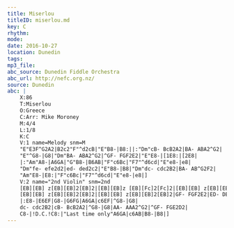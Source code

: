 ```yaml
---
title: Miserlou
titleID: miserlou.md
key: C
rhythm: 
mode:
date: 2016-10-27
location: Dunedin
tags:
mp3_file:
abc_source: Dunedin Fiddle Orchestra
abc_url: http://nefc.org.nz/
source: Dunedin
abc: |
    X:86
    T:Miserlou
    O:Greece
    C:Arr: Mike Moroney
    M:4/4
    L:1/8
    K:C
    V:1 name=Melody snm=M
    "E"E3F^G2A2|B2c2"F"^d2cB|"E"B8-|B8:||:"Dm"cB- BcB2A2|BA- ABA2^G2|
    "E"^G8-|G8|"Dm"BA- ABA2^G2|^GF- FGF2E2|"E"E8-|[1E8:|[2E8|
    |:"Am"A8-|A6GA|"G"B8-|B6AB|"F"c6Bc|"F7"^d6cd|"E"e8-|e8|
    "Dm"fe- efe2d2|ed- ded2c2|"E"B8-|B8|"Dm"dc- cdc2B2|BA- AB^G2F2|
    "Am"E8-|E8:|"F"c6Bc|"F7"^d6cd|"E"e8-|e8|]
    V:2 name="2nd Violin" snm=2nd
    [EB][EB] z[EB][EB]2[EB]2|[EB][EB]z [EB][Fc]2[Fc]2|[EB][EB] z[EB][EB]2[EB]2|[EB][EB] z[EB][EB]2[EB]2:||:FE- EFE2D2|GF- FGF2E2|
    [EB][EB] z[EB][EB]2[EB]2|[EB][EB] z[EB][EB]2[EB]2|GF- FGF2E2|ED- DED2E2|[EB][EB] z[EB][EB]2[EB]2|[1[EB][EB] z[EB][EB]2[EB]2:|[2zE ^DE F^F G^G|
    |:E8-|E6EF|G8-|G6FG|A6GA|c6EF|^G8-|G8|
    dc- cdc2B2|cB- BcB2A2|^G8-|G8|AA- AAA2^G2|^GF- FGE2D2|
    C8-|!D.C.!C8:|"Last time only"A6GA|c6AB|B8-|B8|]
---
```

